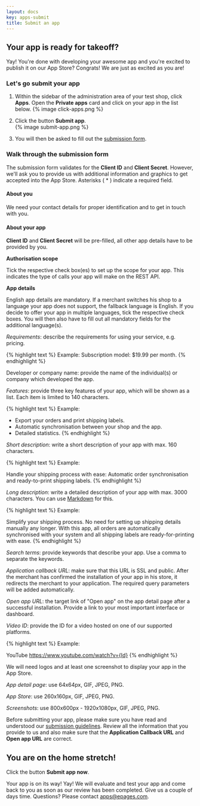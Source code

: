 ```yaml
---
layout: docs
key: apps-submit
title: Submit an app
---
```


## Your app is ready for takeoff?

Yay! You're done with developing your awesome app and you're excited to publish it on our App Store?
Congrats!
We are just as excited as you are!

### Let's go submit your app

1. Within the sidebar of the administration area of your test shop, click **Apps**.
Open the **Private apps** card and click on your app in the list below.
    {% image click-apps.png %}

2. Click the button **Submit app**.    
    {% image submit-app.png %}

3. You will then be asked to fill out the [submission form](https://mate.epages.com/).

### Walk through the submission form

The submission form validates for the **Client ID** and **Client Secret**.
However, we'll ask you to provide us with additional information and graphics to get accepted into the App Store.
Asterisks ( * ) indicate a required field.

#### About you

We need your contact details for proper identification and to get in touch with you.

#### About your app

**Client ID** and **Client Secret** will be pre-filled, all other app details have to be provided by you.

**Authorisation scope**

Tick the respective check box(es) to set up the scope for your app.
This indicates the type of calls your app will make on the REST API.

**App details**

English app details are mandatory.
If a merchant switches his shop to a language your app does not support, the fallback language is English.
If you decide to offer your app in multiple languages, tick the respective check boxes.
You will then also have to fill out all mandatory fields for the additional language(s).

*Requirements*: describe the requirements for using your service, e.g. pricing.

{% highlight text %}
Example: Subscription model: $19.99 per month.
{% endhighlight %}

Developer or company name: provide the name of the individual(s) or company which developed the app.

*Features*: provide three key features of your app, which will be shown as a list.
Each item is limited to 140 characters.

{% highlight text %}
Example:

- Export your orders and print shipping labels.
- Automatic synchronisation between your shop and the app.
- Detailed statistics.
{% endhighlight %}

*Short description*: write a short description of your app with max. 160 characters.

{% highlight text %}
Example:

Handle your shipping process with ease:
Automatic order synchronisation and ready-to-print shipping labels.
{% endhighlight %}

*Long description*: write a detailed description of your app with max. 3000 characters.
You can use [Markdown][markdown] for this.

{% highlight text %}
Example:

Simplify your shipping process.
No need for setting up shipping details manually any longer.
With this app, all orders are automatically synchronised with your system
and all shipping labels are ready-for-printing with ease.
{% endhighlight %}

*Search terms*: provide keywords that describe your app.
Use a comma to separate the keywords.

*Application callback URL*: make sure that this URL is SSL and public.
After the merchant has confirmed the installation of your app in his store, it redirects the merchant to your application.
The required query parameters will be added automatically.

*Open app URL*: the target link of "Open app" on the app detail page after a successful installation.
Provide a link to your most important interface or dashboard.

*Video ID*: provide the ID for a video hosted on one of our supported platforms.

{% highlight text %}
Example:

YouTube
https://www.youtube.com/watch?v={Id}
{% endhighlight %}

We will need logos and at least one screenshot to display your app in the App Store.

*App detail page*: use 64x64px, GIF, JPEG, PNG.

*App Store*: use 260x160px, GIF, JPEG, PNG.

*Screenshots*: use 800x600px - 1920x1080px, GIF, JPEG, PNG.

Before submitting your app, please make sure you have read and understood our [submission guidelines](page:apps-submit-guide).
Review all the information that you provide to us and also make sure that the **Application Callback URL** and **Open app URL** are correct.

## You are on the home stretch!

Click the button **Submit app now**.

Your app is on its way!
Yay!
We will evaluate and test your app and come back to you as soon as our review has been completed.
Give us a couple of days time.
Questions?
Please contact [apps@epages.com](mailto:apps@epages.com).

[markdown]: http://daringfireball.net/projects/markdown/syntax "Markdown Syntax"
